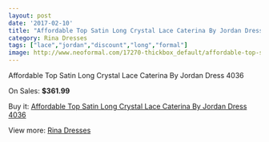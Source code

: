 ```yaml
---
layout: post
date: '2017-02-10'
title: "Affordable Top Satin Long Crystal Lace Caterina By Jordan Dress 4036"
category: Rina Dresses
tags: ["lace","jordan","discount","long","formal"]
image: http://www.neoformal.com/17270-thickbox_default/affordable-top-satin-long-crystal-lace-caterina-by-jordan-dress-4036.jpg
---
```

Affordable Top Satin Long Crystal Lace Caterina By Jordan Dress 4036

On Sales: **$361.99**
<a href="https://www.neoformal.com/en/rina-dresses/5672-affordable-top-satin-long-crystal-lace-caterina-by-jordan-dress-4036.html"><amp-img layout="responsive" width="600" height="600" src="//www.neoformal.com/17270-thickbox_default/affordable-top-satin-long-crystal-lace-caterina-by-jordan-dress-4036.jpg" alt="Affordable Top Satin Long Crystal Lace Caterina By Jordan Dress 4036 0" /></a>

Buy it: [Affordable Top Satin Long Crystal Lace Caterina By Jordan Dress 4036](https://www.neoformal.com/en/rina-dresses/5672-affordable-top-satin-long-crystal-lace-caterina-by-jordan-dress-4036.html "Affordable Top Satin Long Crystal Lace Caterina By Jordan Dress 4036")

View more: [Rina Dresses](https://www.neoformal.com/en/71-rina-dresses "Rina Dresses")